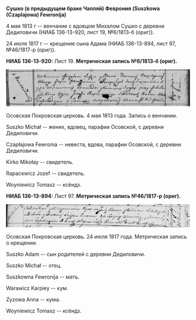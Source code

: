 **Сушко (в предыдущем браке Чапляй) Феврония (Suszkowa (Czaplajowa)
Fewronija)**

4 мая 1813 г -- венчание с вдовцом Михалом Сушко с деревни Дедиловичи
(НИАБ 136-13-920, лист 19, №6/1813-б (ориг)).

24 июля 1817 г -- крещение сына Адама (НИАБ 136-13-894, лист 97,
№46/1817-р (ориг)).

**НИАБ 136-13-920:** Лист 19. **Метрическая запись №6/1813-б (ориг).**

![](./media/2588c59652e873da14b47d81aa5bdd17e9ebdeb7.png)

Осовская Покровская церковь. 4 мая 1813 года. Запись о венчании.

Suszko Michał -- жених, вдовец, парафии Осовской, с деревни Дедиловичи.

Czapłajowa Fewronia -- невеста, вдова, парафии Осовской, с деревни
Дедиловичи.

Kirko Mikołay -- свидетель.

Rapaсewicz Jozef -- свидетель.

Woyniewicz Tomasz -- ксёндз.

**НИАБ 136-13-894:** Лист 97. **Метрическая запись №46/1817-р (ориг).**

![](./media/9803b9f32f6a61326f93b4e03162de113d3effcd.png)

Осовская Покровская церковь. 24 июля 1817 года. Метрическая запись о
крещении.

Suszko Adam -- сын родителей с деревни Дедиловичи.

Suszko Michał -- отец.

Suszkowna Fewronija -- мать.

Warawicz Karpiey -- кум.

Zyzowa Anna -- кума.

Woyniewicz Tomasz -- ксёндз.
